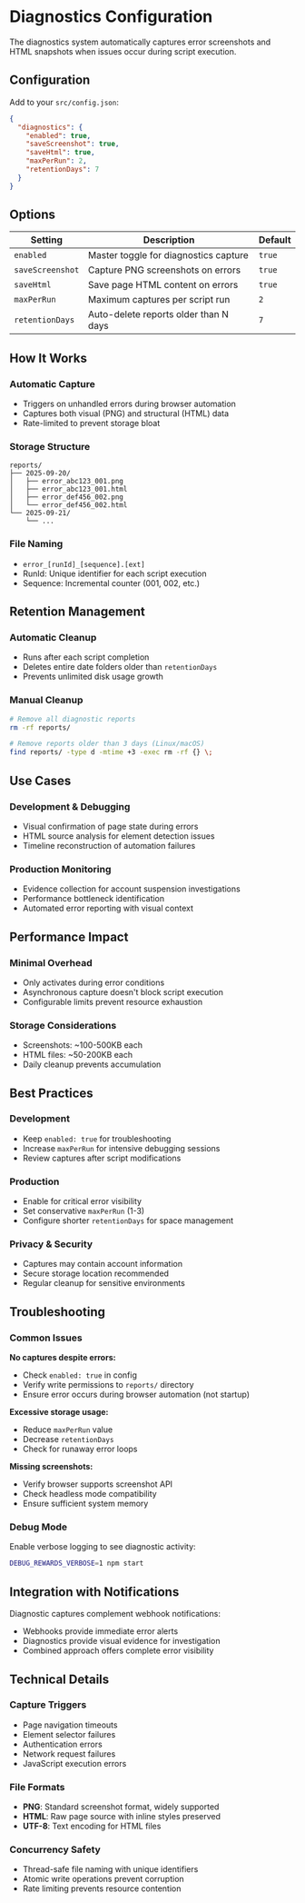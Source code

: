 # Diagnostics Configuration

The diagnostics system automatically captures error screenshots and HTML snapshots when issues occur during script execution.

## Configuration

Add to your `src/config.json`:

```json
{
  "diagnostics": {
    "enabled": true,
    "saveScreenshot": true,
    "saveHtml": true,
    "maxPerRun": 2,
    "retentionDays": 7
  }
}
```

## Options

| Setting | Description | Default |
|---------|-------------|---------|
| `enabled` | Master toggle for diagnostics capture | `true` |
| `saveScreenshot` | Capture PNG screenshots on errors | `true` |
| `saveHtml` | Save page HTML content on errors | `true` |
| `maxPerRun` | Maximum captures per script run | `2` |
| `retentionDays` | Auto-delete reports older than N days | `7` |

## How It Works

### Automatic Capture
- Triggers on unhandled errors during browser automation
- Captures both visual (PNG) and structural (HTML) data
- Rate-limited to prevent storage bloat

### Storage Structure
```
reports/
├── 2025-09-20/
│   ├── error_abc123_001.png
│   ├── error_abc123_001.html
│   ├── error_def456_002.png
│   └── error_def456_002.html
└── 2025-09-21/
    └── ...
```

### File Naming
- `error_[runId]_[sequence].[ext]`
- RunId: Unique identifier for each script execution
- Sequence: Incremental counter (001, 002, etc.)

## Retention Management

### Automatic Cleanup
- Runs after each script completion
- Deletes entire date folders older than `retentionDays`
- Prevents unlimited disk usage growth

### Manual Cleanup
```bash
# Remove all diagnostic reports
rm -rf reports/

# Remove reports older than 3 days (Linux/macOS)
find reports/ -type d -mtime +3 -exec rm -rf {} \;
```

## Use Cases

### Development & Debugging
- Visual confirmation of page state during errors
- HTML source analysis for element detection issues
- Timeline reconstruction of automation failures

### Production Monitoring
- Evidence collection for account suspension investigations
- Performance bottleneck identification
- Automated error reporting with visual context

## Performance Impact

### Minimal Overhead
- Only activates during error conditions
- Asynchronous capture doesn't block script execution
- Configurable limits prevent resource exhaustion

### Storage Considerations
- Screenshots: ~100-500KB each
- HTML files: ~50-200KB each
- Daily cleanup prevents accumulation

## Best Practices

### Development
- Keep `enabled: true` for troubleshooting
- Increase `maxPerRun` for intensive debugging sessions
- Review captures after script modifications

### Production
- Enable for critical error visibility
- Set conservative `maxPerRun` (1-3)
- Configure shorter `retentionDays` for space management

### Privacy & Security
- Captures may contain account information
- Secure storage location recommended
- Regular cleanup for sensitive environments

## Troubleshooting

### Common Issues

**No captures despite errors:**
- Check `enabled: true` in config
- Verify write permissions to `reports/` directory
- Ensure error occurs during browser automation (not startup)

**Excessive storage usage:**
- Reduce `maxPerRun` value
- Decrease `retentionDays`
- Check for runaway error loops

**Missing screenshots:**
- Verify browser supports screenshot API
- Check headless mode compatibility
- Ensure sufficient system memory

### Debug Mode
Enable verbose logging to see diagnostic activity:
```bash
DEBUG_REWARDS_VERBOSE=1 npm start
```

## Integration with Notifications

Diagnostic captures complement webhook notifications:
- Webhooks provide immediate error alerts
- Diagnostics provide visual evidence for investigation
- Combined approach offers complete error visibility

## Technical Details

### Capture Triggers
- Page navigation timeouts
- Element selector failures
- Authentication errors
- Network request failures
- JavaScript execution errors

### File Formats
- **PNG**: Standard screenshot format, widely supported
- **HTML**: Raw page source with inline styles preserved
- **UTF-8**: Text encoding for HTML files

### Concurrency Safety
- Thread-safe file naming with unique identifiers
- Atomic write operations prevent corruption
- Rate limiting prevents resource contention

<!-- Community error reporting removed per privacy-first policy -->